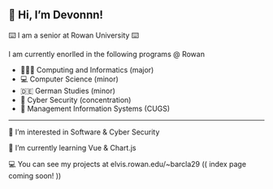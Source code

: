 👋 Hi, I’m Devonnn!
-----------------------------
⌨️ I am a senior at Rowan University ⌨️

I am currently enorlled in the following programs @ Rowan
- 👩🏼‍💻 Computing and Informatics (major)
- 💻 Computer Science (minor)
- 🇩🇪 German Studies (minor)
- 🔐 Cyber Security (concentration)
- 👔 Management Information Systems (CUGS)
-----------------------------
 👀 I’m interested in Software & Cyber Security
 
 🌱 I’m currently learning Vue & Chart.js
 
 💻 You can see my projects at elvis.rowan.edu/~barcla29 (( index page coming soon! ))

<!---
devonbarks/devonbarks is a ✨ special ✨ repository because its `README.md` (this file) appears on your GitHub profile.
You can click the Preview link to take a look at your changes.
--->
